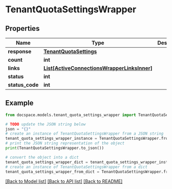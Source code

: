 # TenantQuotaSettingsWrapper


## Properties

Name | Type | Description | Notes
------------ | ------------- | ------------- | -------------
**response** | [**TenantQuotaSettings**](TenantQuotaSettings.md) |  | [optional] 
**count** | **int** |  | [optional] 
**links** | [**List[ActiveConnectionsWrapperLinksInner]**](ActiveConnectionsWrapperLinksInner.md) |  | [optional] 
**status** | **int** |  | [optional] 
**status_code** | **int** |  | [optional] 

## Example

```python
from docspace.models.tenant_quota_settings_wrapper import TenantQuotaSettingsWrapper

# TODO update the JSON string below
json = "{}"
# create an instance of TenantQuotaSettingsWrapper from a JSON string
tenant_quota_settings_wrapper_instance = TenantQuotaSettingsWrapper.from_json(json)
# print the JSON string representation of the object
print(TenantQuotaSettingsWrapper.to_json())

# convert the object into a dict
tenant_quota_settings_wrapper_dict = tenant_quota_settings_wrapper_instance.to_dict()
# create an instance of TenantQuotaSettingsWrapper from a dict
tenant_quota_settings_wrapper_from_dict = TenantQuotaSettingsWrapper.from_dict(tenant_quota_settings_wrapper_dict)
```
[[Back to Model list]](../README.md#documentation-for-models) [[Back to API list]](../README.md#documentation-for-api-endpoints) [[Back to README]](../README.md)


